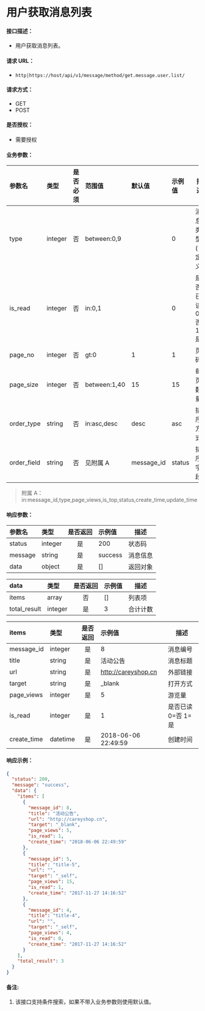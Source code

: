 # 用户获取消息列表

#### 接口描述：
- 用户获取消息列表。

#### 请求 URL：
- `http|https://host/api/v1/message/method/get.message.user.list/`

#### 请求方式：
- GET
- POST

#### 是否授权：
- 需要授权

#### 业务参数：
|参数名|类型|是否必须|范围值|默认值|示例值|描述|
|:----|:---|:---:|:-----|:-----|:-----|-----|
|type |integer |否 |between:0,9 | |0 |消息类型(自定义) |
|is_read |integer |否 |in:0,1 | |0 |是否已读 0=否 1=是 |
|page_no |integer |否 |gt:0 |1 |1 |页码 |
|page_size |integer |否 |between:1,40 |15 |15 |每页数量 |
|order_type |string |否 |in:asc,desc |desc |asc |排序方式 |
|order_field |string |否 |见附属 A |message_id |status |排序字段 |

> 附属 A：
in:message_id,type,page_views,is_top,status,create_time,update_time

#### 响应参数：
|参数名|类型|是否返回|示例值|描述|
|:-----|:-----|:---:|:-----|-----|
|status |integer |是 |200 |状态码 |
|message |string |是 |success |消息信息 |
|data |object |是 |[] |返回对象 |

|data|类型|是否返回|示例值|描述|
|:-----|:-----|:---:|:-----|-----|
|items |array |否 |[] |列表项 |
|total_result |integer |是 |3 |合计计数 |

|items|类型|是否返回|示例值|描述|
|:-----|:-----|:---:|:-----|-----|
|message_id |integer |是 |8 |消息编号 |
|title |string |是 |活动公告 |消息标题 |
|url |string |是 |http://careyshop.cn |外部链接 |
|target |string |是 |_blank |打开方式 |
|page_views |integer |是 |5 |游览量 |
|is_read |integer |是 |1 |是否已读 0=否 1=是 |
|create_time |datetime |是 |2018-06-06 22:49:59 |创建时间 |

#### 响应示例：
```json
{
  "status": 200,
  "message": "success",
  "data": {
    "items": [
      {
        "message_id": 8,
        "title": "活动公告",
        "url": "http://careyshop.cn",
        "target": "_blank",
        "page_views": 5,
        "is_read": 1,
        "create_time": "2018-06-06 22:49:59"
      },
      {
        "message_id": 5,
        "title": "title-5",
        "url": "",
        "target": "_self",
        "page_views": 15,
        "is_read": 1,
        "create_time": "2017-11-27 14:16:52"
      },
      {
        "message_id": 4,
        "title": "title-4",
        "url": "",
        "target": "_self",
        "page_views": 4,
        "is_read": 0,
        "create_time": "2017-11-27 14:16:52"
      }
    ],
    "total_result": 3
  }
}
```

#### 备注:
1. 该接口支持条件搜索，如果不带入业务参数则使用默认值。